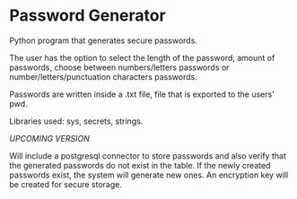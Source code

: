 # Password Generator

Python program that generates secure passwords. 

The user has the option to select the length of the password, amount of passwords, choose between numbers/letters passwords or number/letters/punctuation characters passwords. 

Passwords are written inside a .txt file, file that is exported to the users' pwd. 

Libraries used: sys, secrets, strings.

*UPCOMING VERSION*

Will include a postgresql connector to store passwords and also verify that the generated passwords do not exist in the table. If the newly created passwords exist, the system will generate new ones. An encryption key will be created for secure storage.




